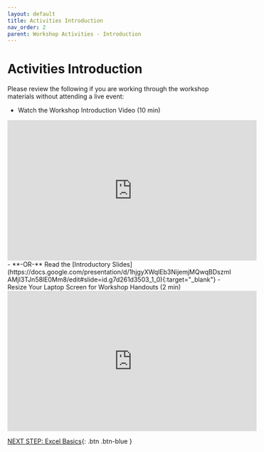 ```yaml
---
layout: default
title: Activities Introduction
nav_order: 2
parent: Workshop Activities - Introduction
---
```

# Activities Introduction

Please review the following if you are working through the workshop materials without attending a live event:
- Watch the Workshop Introduction Video (10 min)
<iframe width="560" height="315" src="https://www.youtube.com/embed/0LHKWZ18UEc" title="Data Analysis with Excel by UVic Libraries Digital Scholarship Commons" frameborder="0" allow="accelerometer; autoplay; clipboard-write; encrypted-media; gyroscope; picture-in-picture; web-share" allowfullscreen></iframe>
- **-OR-** Read the [Introductory Slides](https://docs.google.com/presentation/d/1hjgyXWqlEb3NijemjMQwqBDszmIAMjI3TJn58lE0Mm8/edit#slide=id.g7d261d3503_1_0){:target="_blank"} 
- Resize Your Laptop Screen for Workshop Handouts (2 min)
<iframe width="560" height="315" src="https://www.youtube.com/embed/Igk5hZUfzN0" title="YouTube video player" frameborder="0" allow="accelerometer; autoplay; clipboard-write; encrypted-media; gyroscope; picture-in-picture" allowfullscreen></iframe>

[NEXT STEP: Excel Basics](basics-data-cleaning.html){: .btn .btn-blue }
